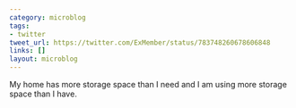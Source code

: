 ```yaml
---
category: microblog
tags:
- twitter
tweet_url: https://twitter.com/ExMember/status/783748260678606848
links: []
layout: microblog
---
```

My home has more storage space than I need and I am using more storage space than I have.
